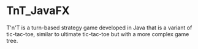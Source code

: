 # TnT_JavaFX
T'n'T is a turn-based strategy game developed in Java that is a variant of tic-tac-toe, similar to ultimate tic-tac-toe but with a more complex game tree.
